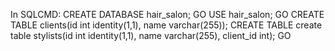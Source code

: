 In SQLCMD:
CREATE DATABASE hair_salon;
GO
USE hair_salon;
GO
CREATE TABLE clients(id int identity(1,1), name varchar(255));
CREATE TABLE create table stylists(id int identity(1,1), name varchar(255), client_id int);
GO
